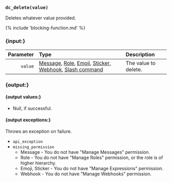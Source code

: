 ### `dc_delete(value)`

Deletes whatever value provided.

{% include 'blocking-function.md' %}

### {input:}

| Parameter | Type                                                                                                                                                                                         | Description          |
|----------:|:---------------------------------------------------------------------------------------------------------------------------------------------------------------------------------------------|:---------------------|
|   `value` | [Message](/values/message.md), [Role](/values/role.md), [Emoji](/values/emoji.md), [Sticker](/values/sticker.md), [Webhook](/values/webhook.md), [Slash command](/values/command.md)         | The value to delete. |


### {output:}

#### {output values:}

* Null, if successful.

#### {output exceptions:}

Throws an exception on failure.
* `api_exception`
* `missing_permission`
    * Message - You do not have "Manage Messages" permission.
    * Role - You do not have "Manage Roles" permission, or the role is of higher hierarchy.
    * Emoji, Sticker - You do not have "Manage Expressions" permission.
    * Webhook - You do not have "Manage Webhooks" permission.